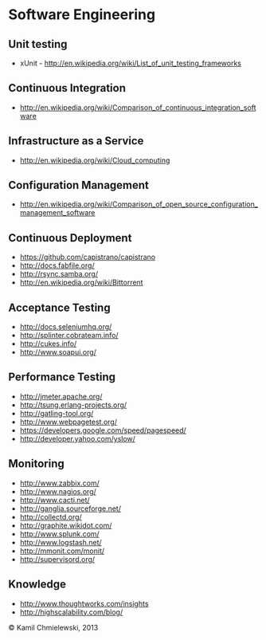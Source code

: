 Software Engineering
====================

Unit testing
------------
* xUnit - http://en.wikipedia.org/wiki/List_of_unit_testing_frameworks

Continuous Integration
----------------------
* http://en.wikipedia.org/wiki/Comparison_of_continuous_integration_software

Infrastructure as a Service
---------------------------
* http://en.wikipedia.org/wiki/Cloud_computing

Configuration Management
------------------------
* http://en.wikipedia.org/wiki/Comparison_of_open_source_configuration_management_software

Continuous Deployment
---------------------
* https://github.com/capistrano/capistrano
* http://docs.fabfile.org/
* http://rsync.samba.org/
* http://en.wikipedia.org/wiki/Bittorrent

Acceptance Testing
------------------
* http://docs.seleniumhq.org/
* http://splinter.cobrateam.info/
* http://cukes.info/
* http://www.soapui.org/

Performance Testing
-------------------
* http://jmeter.apache.org/
* http://tsung.erlang-projects.org/
* http://gatling-tool.org/
* http://www.webpagetest.org/
* https://developers.google.com/speed/pagespeed/
* http://developer.yahoo.com/yslow/

Monitoring
----------
* http://www.zabbix.com/
* http://www.nagios.org/
* http://www.cacti.net/
* http://ganglia.sourceforge.net/
* http://collectd.org/
* http://graphite.wikidot.com/
* http://www.splunk.com/
* http://www.logstash.net/
* http://mmonit.com/monit/
* http://supervisord.org/

Knowledge
---------
* http://www.thoughtworks.com/insights
* http://highscalability.com/blog/


© Kamil Chmielewski, 2013
